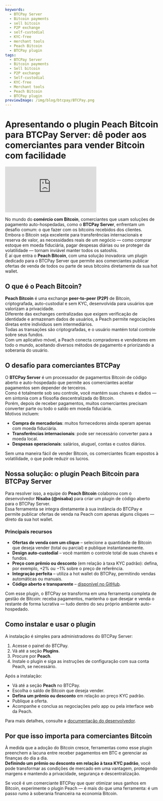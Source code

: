 ```yaml
---
keywords:
  - BTCPay Server
  - Bitcoin payments
  - sell bitcoin
  - P2P exchange
  - self-custodial
  - KYC-free
  - merchant tools
  - Peach Bitcoin
  - BTCPay plugin
tags:
  - BTCPay Server
  - Bitcoin payments
  - Sell bitcoin
  - P2P exchange
  - Self-custodial
  - KYC-free
  - Merchant tools
  - Peach Bitcoin
  - BTCPay plugin
previewImage: /img/blog/btcpay/BTCPay.png
---
```

# Apresentando o plugin Peach Bitcoin para BTCPay Server: dê poder aos comerciantes para vender Bitcoin com facilidade

<div class="video-wrapper">
  <iframe
    src="https://www.youtube.com/embed/CGx9LYGTKj8?si=kVrF-PgImNrN1wKg"
    title="YouTube video player"
    frameborder="0"
    allow="accelerometer; autoplay; clipboard-write; encrypted-media; gyroscope; picture-in-picture; web-share"
    referrerpolicy="strict-origin-when-cross-origin"
    allowfullscreen
  ></iframe>
</div>

No mundo do **comércio com Bitcoin**, comerciantes que usam soluções de pagamento auto-hospedadas, como o **BTCPay Server**, enfrentam um desafio comum: o que fazer com os bitcoins recebidos dos clientes.  
Embora o Bitcoin seja excelente para transferências internacionais e reserva de valor, as necessidades reais de um negócio — como comprar estoque em moeda fiduciária, pagar despesas diárias ou se proteger da volatilidade — tornam inviável manter todos os satoshis.  
É aí que entra o **Peach Bitcoin**, com uma solução inovadora: um plugin dedicado para o BTCPay Server que permite aos comerciantes publicar ofertas de venda de todos ou parte de seus bitcoins diretamente da sua hot wallet.

## O que é o Peach Bitcoin?

**Peach Bitcoin** é uma exchange **peer-to-peer (P2P)** de Bitcoin, criptografada, auto-custodial e sem KYC, desenvolvida para usuários que valorizam a privacidade.  
Diferente das exchanges centralizadas que exigem verificação de identidade e armazenam dados de usuários, a Peach permite negociações diretas entre indivíduos sem intermediários.  
Todas as transações são criptografadas, e o usuário mantém total controle sobre seus fundos.  
Com um aplicativo móvel, a Peach conecta compradores e vendedores em todo o mundo, aceitando diversos métodos de pagamento e priorizando a soberania do usuário.

## O desafio para comerciantes BTCPay

O **BTCPay Server** é um processador de pagamentos Bitcoin de código aberto e auto-hospedado que permite aos comerciantes aceitar pagamentos sem depender de terceiros.  
Como é totalmente sob seu controle, você mantém suas chaves e dados — em sintonia com a filosofia descentralizada do Bitcoin.  
Porém, depois de receber pagamentos, muitos comerciantes precisam converter parte ou todo o saldo em moeda fiduciária.  
Motivos incluem:

- **Compra de mercadorias**: muitos fornecedores ainda operam apenas com moeda fiduciária.  
- **Transferências internacionais**: pode ser necessário converter para a moeda local.  
- **Despesas operacionais**: salários, aluguel, contas e custos diários.

Sem uma maneira fácil de vender Bitcoin, os comerciantes ficam expostos à volatilidade, o que pode reduzir os lucros.

## Nossa solução: o plugin Peach Bitcoin para BTCPay Server

Para resolver isso, a equipe do **Peach Bitcoin** colaborou com o desenvolvedor **Nisaba (@nisaba)** para criar um plugin de código aberto para o BTCPay Server.  
Essa ferramenta se integra diretamente à sua instância do BTCPay e permite publicar ofertas de venda na Peach com apenas alguns cliques — direto da sua hot wallet.

### Principais recursos
- **Ofertas de venda com um clique** – selecione a quantidade de Bitcoin que deseja vender (total ou parcial) e publique instantaneamente.  
- **Design auto-custodial** – você mantém o controle total de suas chaves e fundos.  
- **Preço com prêmio ou desconto** (em relação à taxa KYC padrão): defina, por exemplo, +2% ou −1% sobre o preço de referência.  
- **Integração perfeita** – utiliza a hot wallet do BTCPay, permitindo vendas automáticas ou manuais.  
- **Código aberto e transparente** – [disponível no GitHub](https://github.com/Nisaba/btcpayserver-plugins/tree/master/BTCPayServer.Plugins.Peach).

Com esse plugin, o BTCPay se transforma em uma ferramenta completa de gestão de Bitcoin: receba pagamentos, mantenha o que desejar e venda o restante de forma lucrativa — tudo dentro do seu próprio ambiente auto-hospedado.

## Como instalar e usar o plugin

A instalação é simples para administradores do BTCPay Server:

1. Acesse o painel do BTCPay.  
2. Vá até a seção **Plugins**.  
3. Procure por **Peach**.  
4. Instale o plugin e siga as instruções de configuração com sua conta Peach, se necessário.  

Após a instalação:
- Vá até a seção **Peach** no BTCPay.  
- Escolha o saldo de Bitcoin que deseja vender.  
- **Defina um prêmio ou desconto** em relação ao preço KYC padrão.  
- Publique a oferta.  
- Acompanhe e conclua as negociações pelo app ou pela interface web da Peach.

Para mais detalhes, consulte a [documentação do desenvolvedor](https://github.com/Nisaba/btcpayserver-plugins/blob/master/BTCPayServer.Plugins.Peach/README.md).

## Por que isso importa para comerciantes Bitcoin

À medida que a adoção do Bitcoin cresce, ferramentas como esse plugin preenchem a lacuna entre receber pagamentos em BTC e gerenciar as finanças do dia a dia.  
**Definindo um prêmio ou desconto em relação à taxa KYC padrão**, você pode transformar as condições de mercado em uma vantagem, protegendo margens e mantendo a privacidade, segurança e descentralização.  

Se você é um comerciante BTCPay que quer otimizar seus ganhos em Bitcoin, experimente o plugin Peach — é mais do que uma ferramenta: é um passo rumo à soberania financeira na economia Bitcoin.
